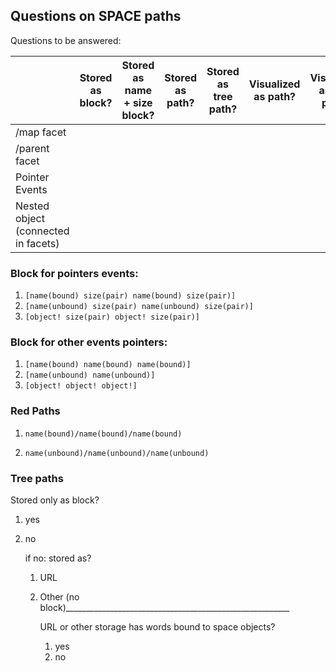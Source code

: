 

## Questions on SPACE paths

Questions to be answered:

|                                     | Stored as block? | Stored as name + size block? | Stored as path? | Stored as tree path? | Visualized as path? | Visualized as tree path? | returned as path by functions? | returned as tree path by functions? |
| ----------------------------------- | ---------------- | ---------------------------- | --------------- | -------------------- | ------------------- | ------------------------ | ------------------------------ | ----------------------------------- |
| /map facet                          |                  |                              |                 |                      |                     |                          |                                |                                     |
| /parent facet                       |                  |                              |                 |                      |                     |                          |                                |                                     |
| Pointer Events                      |                  |                              |                 |                      |                     |                          |                                |                                     |
| Nested object (connected in facets) |                  |                              |                 |                      |                     |                          |                                |                                     |

### Block for pointers events: 

1) `[name(bound) size(pair) name(bound) size(pair)]`
2) `[name(unbound) size(pair) name(unbound) size(pair)]`
3) `[object! size(pair) object! size(pair)]`

### Block for other events pointers: 

1) `[name(bound) name(bound) name(bound)]`
2) `[name(unbound) name(unbound)]`
3) `[object! object! object!]`

### Red Paths

1) `name(bound)/name(bound)/name(bound)`

2) `name(unbound)/name(unbound)/name(unbound)`

### Tree paths

Stored only as block? 

1) yes

2) no

   if no: stored as?

   1) URL

   2) Other (no block)________________________________________________________


      
      URL or other storage has words bound to space objects?

      1) yes
      2) no

